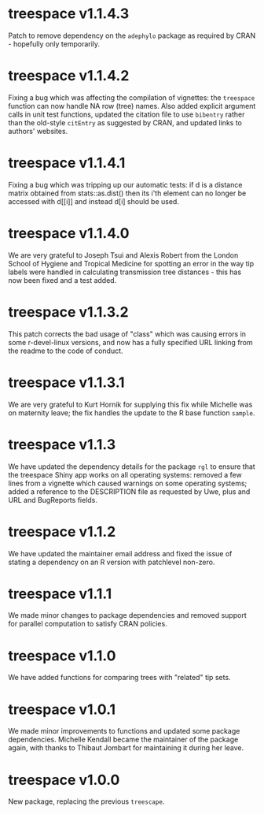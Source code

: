 treespace v1.1.4.3
==================

Patch to remove dependency on the `adephylo` package as required by CRAN - hopefully only temporarily.

treespace v1.1.4.2
==================

Fixing a bug which was affecting the compilation of vignettes: the `treespace` function can now handle NA row (tree) names. Also added explicit argument calls in unit test functions, updated the citation file to use `bibentry` rather than the old-style `citEntry` as suggested by CRAN, and updated links to authors' websites.

treespace v1.1.4.1
==================

Fixing a bug which was tripping up our automatic tests: if d is a distance matrix obtained from stats::as.dist() then its i'th element can no longer be accessed with d[[i]] and instead d[i] should be used.

treespace v1.1.4.0
==================

We are very grateful to Joseph Tsui and Alexis Robert from the London School of Hygiene and Tropical Medicine for spotting an error in the way tip labels were handled in calculating transmission tree distances - this has now been fixed and a test added.

treespace v1.1.3.2
==================

This patch corrects the bad usage of "class" which was causing errors in some r-devel-linux versions, and now has a fully specified URL linking from the readme to the code of conduct.

treespace v1.1.3.1
==================

We are very grateful to Kurt Hornik for supplying this fix while Michelle was on maternity leave; the fix handles the update to the R base function `sample`.

treespace v1.1.3
==================

We have updated the dependency details for the package `rgl` to ensure that the treespace Shiny app works on all operating systems: removed a few lines from a vignette which caused warnings on some operating systems; added a reference to the DESCRIPTION file as requested by Uwe, plus and URL and BugReports fields.

treespace v1.1.2
==================

We have updated the maintainer email address and fixed the issue of stating a dependency on an R version with patchlevel non-zero.

treespace v1.1.1
==================

We made minor changes to package dependencies and removed support for parallel computation to satisfy CRAN policies.

treespace v1.1.0
==================

We have added functions for comparing trees with "related" tip sets.

treespace v1.0.1
=================

We made minor improvements to functions and updated some package dependencies. Michelle Kendall became the maintainer of the package again, with thanks to Thibaut Jombart for maintaining it during her leave. 

treespace v1.0.0
================

New package, replacing the previous `treescape`.